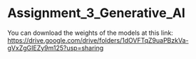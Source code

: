 # Assignment_3_Generative_AI

You can download the weights of the models at this link: https://drive.google.com/drive/folders/1dOVFTqZ9uaPBzkVa-gVxZgGIEZy9m125?usp=sharing

